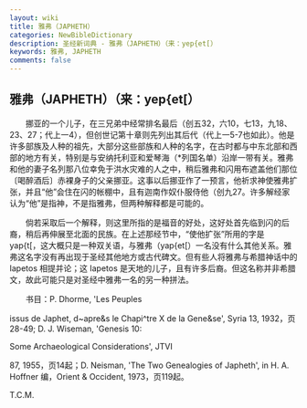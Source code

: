 ```yaml
---
layout: wiki
title: 雅弗（JAPHETH）
categories: NewBibleDictionary
description: 圣经新词典 - 雅弗（JAPHETH）（来：yep{et[）
keywords: 雅弗, JAPHETH
comments: false
---
```


## 雅弗（JAPHETH）（来：yep{et[）

　　挪亚的一个儿子，在三兄弟中经常排名最后（创五32，六10，七13，九18、23、27；代上一4），但创世记第十章则先列出其后代（代上一5-7也如此）。他是许多部族及人种的祖先，大部分这些部族和人种的名字，在古时都与中东北部和西部的地方有关，特别是与安纳托利亚和爱琴海（*列国名单）沿岸一带有关。雅弗和他的妻子名列那八位幸免于洪水灾难的人之中，稍后雅弗和闪用布遮盖他们那位〔喝醉酒后〕赤裸身子的父亲挪亚。这事以后挪亚作了一预言，他祈求神使雅弗扩张，并且“他”会住在闪的帐棚中，且有迦南作奴仆服侍他（创九27。许多解经家认为“他”是指神，不是指雅弗，但两种解释都是可能的。

　　倘若采取后一个解释，则这里所指的是福音的好处，这好处首先临到闪的后裔，稍后再伸展至北面的民族。在上述那经节中，“使他扩张”所用的字是 yap{t[，这大概只是一种双关语，与雅弗（yap{et[）一名没有什么其他关系。雅弗这名字没有再出现于圣经其他地方或古代碑文。但有些人将雅弗与希腊神话中的 Iapetos 相提并论；这 Iapetos 是天地的儿子，且有许多后裔。但这名称并非希腊文，故此可能只是对圣经中雅弗一名的另一种拼法。

　　书目：P. Dhorme, 'Les Peuples

issus de Japhet, d~apre&s le Chapi^tre X de la Gene&se', Syria 13, 1932，页28-49; D. J. Wiseman, 'Genesis 10:

Some Archaeological Considerations', JTVI

87, 1955，页14起；D. Neisman, 'The Two Genealogies of Japheth', in H. A. Hoffner 编，Orient & Occident, 1973，页119起。

T.C.M.








